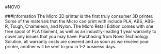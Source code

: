 #NOVO

###Information
The Micro 3D printer is the first truly consumer 3D printer. Some of the materials that the Micro can print with include PLA, ABS, ABS-R, Tough, Chameleon, and Nylon. The Micro Retail Edition comes with one free spool of PLA filament, as well as an industry-leading 1 year warranty to cover any issues that you may have. Purchasing from Novo Technology Solution, all warranty costs are covered and as soon as we receive your printer, another will be sent to you in 1-2 business days.